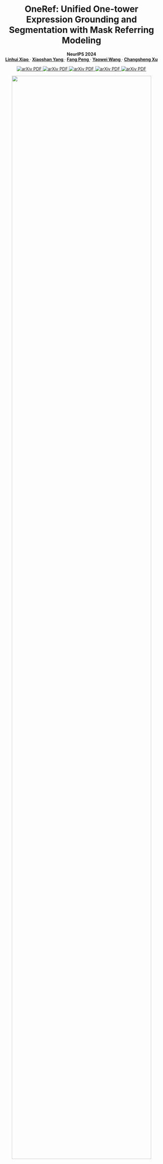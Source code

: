 [//]: # (<br />)
<p align="center"> <h1 align="center">OneRef: Unified One-tower Expression Grounding and Segmentation with Mask Referring Modeling</h1>
  <p align="center">
    <b> NeurIPS 2024 </b>
    <br />
    <a href="https://scholar.google.com.hk/citations?user=4rTE4ogAAAAJ&hl=zh-CN&oi=sra"><strong> Linhui Xiao </strong></a>
    ·
    <a href="https://yangxs.ac.cn/home"><strong>Xiaoshan Yang </strong></a>
    ·
    <a href="https://scholar.google.com.hk/citations?user=HBZ9plsAAAAJ&hl=zh-CN"><strong>Fang Peng </strong></a>
    ·
    <a href="https://scholar.google.com.hk/citations?user=o_DllmIAAAAJ&hl=zh-CN"><strong>Yaowei Wang </strong></a>
    ·
    <a href="https://scholar.google.com.hk/citations?user=hI9NRDkAAAAJ&hl=zh-CN"><strong>Changsheng Xu</strong></a>
  </p>

  <p align="center">
    <a href='https://openreview.net/pdf?id=siPdcro6uD'>
      <img src='https://img.shields.io/badge/NeurIPS PDF-purple' alt='arXiv PDF'>
    </a>
    <a href='https://neurips.cc/virtual/2024/poster/93378'>
      <img src='https://img.shields.io/badge/NeurIPS Paper Homepage-blue' alt='arXiv PDF'>
    </a>
    <a href='https://neurips.cc/media/PosterPDFs/NeurIPS%202024/93378.png?t=1729402553.3015864'>
      <img src='https://img.shields.io/badge/NeurIPS Poster-lightblue' alt='arXiv PDF'>
    </a>
    <a href='https://neurips.cc/media/neurips-2024/Slides/93378_ROahXfO.pdf'>
      <img src='https://img.shields.io/badge/NeurIPS Slides-lightgreen' alt='arXiv PDF'>
    </a>
    <a href='https://arxiv.org/pdf/2410.08021'>
      <img src='https://img.shields.io/badge/arXiv-PDF-green?style=flat&logo=arXiv&logoColor=green' alt='arXiv PDF'>
    </a>
<br />



<p align="center"> <img src='docs/fig1.jpg' align="center" width="95%"> </p>

**<p align="center"> A Comparison between OneRef model and the mainstream REC/RES architectures. </p>**

This repository is the official Pytorch implementation for the paper [**OneRef: Unified One-tower Expression Grounding 
and Segmentation with Mask Referring Modeling**](https://openreview.net/pdf?id=siPdcro6uD), which is an advanced version
of our preliminary work **HiVG** ([Publication](https://dl.acm.org/doi/abs/10.1145/3664647.3681071), [Paper](https://openreview.net/pdf?id=NMMyGy1kKZ), 
[Code](https://github.com/linhuixiao/HiVG)) and **CLIP-VG** ([Publication](https://ieeexplore.ieee.org/abstract/document/10269126),
[Paper](https://arxiv.org/pdf/2305.08685), [Code](https://github.com/linhuixiao/CLIP-VG)). 

If you have any questions, please feel free to open an issue or contact me with emails: <xiaolinhui16@mails.ucas.ac.cn>.
Any kind discussions are welcomed!

**Please leave a <font color='orange'>STAR ⭐</font> if you like this project!**

## News

- :fire: **Update on 2025/07/30:** **All of the code and models have been released!**

  :exclamation: During the code tidying process, some bugs may arise due to changes in variable names. If any issues occur, please raise them in the [issue page](https://github.com/linhuixiao/OneRef/issues), and I will try to resolve them timely.

- :fire: **Update on 2024/12/28: We conducted a Survey of Visual Grounding over the past decade, entitled "Towards Visual Grounding: A Survey" ([Paper](https://arxiv.org/pdf/2412.20206), [Project](https://github.com/linhuixiao/Awesome-Visual-Grounding)), Comments are welcome !!!**
- :fire: **Update on 2024/10/10: Our grounding work **OneRef** ([paper](https://arxiv.org/abs/2410.08021), [Code](https://github.com/linhuixiao/OneRef)) has been accepted by the top conference NeurIPS 2024 !**
- **Update on 2024/07/16:** **Our grounding work HiVG ([Publication](https://dl.acm.org/doi/abs/10.1145/3664647.3681071), [Paper](https://openreview.net/pdf?id=NMMyGy1kKZ), [Code](https://github.com/linhuixiao/HiVG)) has been accepted by the top conference ACM MM 2024 !**
- **Update on 2023/9/25:** **Our grounding work CLIP-VG ([paper](https://ieeexplore.ieee.org/abstract/document/10269126), [Code](https://github.com/linhuixiao/CLIP-VG)) has been accepted by the top journal IEEE Transaction on Multimedia (2023)!** 


## Citation

If you find our work helpful for your research, please consider citing the following BibTeX entry.   

```bibtex
@inproceedings{xiao2024oneref,
  title={OneRef: Unified One-tower Expression Grounding and Segmentation with Mask Referring Modeling},
  author={Xiao, Linhui and Yang, Xiaoshan and Peng, Fang and Wang, Yaowei and Xu, Changsheng},
  booktitle={Proceedings of the 38th International Conference on Neural Information Processing Systems},
  year={2024}
}
```

<h3 align="left">
Links: 
<a href="https://arxiv.org/abs/2410.08021">ArXiv</a>, 
<a href="https://neurips.cc/virtual/2024/poster/93378">NeurIPS 2024</a>
</h3>


## TODO

[//]: # (The code is currently being tidied up, and both the code and model will be made publicly available soon!)

All the code and models for this paper have been released! 

- [x] Release all the checkpoints.
- [x] Release the full model code, training and inference code.


## Contents

1. [Introduction](#introduction)
2. [Usage](#usage)
3. [Results](#results)
4. [Contacts](#contacts)
5. [Acknowledgments](#acknowledgments)


## Highlight

- **(i) We pioneer the application of mask modeling to referring tasks by introducing a novel paradigm called mask referring modeling.** This paradigm
effectively models the referential relation between visual and language. 
- **(ii) Diverging from previous works, we propose a remarkably concise one-tower framework for grounding and referring 
segmentation in a unified modality-shared feature space.** Our model eliminates the commonly used modality 
interaction modules, modality fusion en-/decoders, and special grounding tokens. 
- **(iii) We extensively validate the effectiveness of OneRef in three referring tasks on five datasets.** Our method consistently
surpasses existing approaches and achieves SoTA performance across several settings, providing a
valuable new insights for future grounding and referring segmentation research.


## Introduction

Constrained by the separate encoding of vision and language, existing grounding
and referring segmentation works heavily rely on bulky Transformer-based fusion
en-/decoders and a variety of early-stage interaction technologies. Simultaneously,
the current mask visual language modeling (MVLM) fails to capture the nuanced
referential relationship between image-text in referring tasks. In this paper, we
propose **OneRef, a minimalist referring framework built on the modality-shared
one-tower transformer that unifies the visual and linguistic feature spaces**. To
modeling the referential relationship, we introduce a novel **MVLM paradigm** called
**Mask Referring Modeling (MRefM)**, which encompasses both referring-aware
mask image modeling and referring-aware mask language modeling. Both modules not 
only reconstruct modality-related content but also cross-modal referring
content. Within MRefM, we propose a referring-aware dynamic image masking
strategy that is aware of the referred region rather than relying on fixed ratios
or generic random masking schemes. By leveraging the unified visual language
feature space and incorporating MRefM’s ability to model the referential relations,
our approach enables direct regression of the referring results without resorting
to various complex techniques. Our method consistently surpasses existing approaches
and achieves SoTA performance on both grounding and segmentation
tasks, providing valuable insights for future research.

For more details, please refer to [our paper](https://openreview.net/pdf?id=siPdcro6uD).


## Usage
### Dependencies
- Python 3.9.10
- PyTorch 2.0.1
- timm 0.6.13
- Check [requirements.txt](requirements.txt) for other dependencies. 

Our environment is aligned with Beit-3. Besides, our model is **easy to deploy** in a variety of environments and **has been successfully tested** on multiple pytorch versions.


### Image Data Preparation
1.You can download the images from the original source and place them in your disk folder, such as `$/path_to_image_data`:
- [MS COCO 2014](download_mscoco2014.sh) (for RefCOCO, RefCOCO+, RefCOCOg dataset, almost 13.0GB) 
- [ReferItGame](https://drive.google.com/drive/folders/1D4shieeoKly6FswpdjSpaOrxJQNKTyTv)
- [Flickr30K Entities](http://shannon.cs.illinois.edu/DenotationGraph/#:~:text=make%20face-,Downloads,-Please%20fill%20in)

   We provide a script to download the mscoco2014 dataset, you just need to run the script in terminal with the following command:
   ```
   bash download_mscoco2014.sh
   ```
   Or you can also follow the data preparation of TransVG, which can be found in [GETTING_STARTED.md](https://github.com/djiajunustc/TransVG/blob/main/docs/GETTING_STARTED.md).

Only the image data in these datasets is used, and these image data is easily find in similar repositories of visual grounding work, such as [TransVG](https://github.com/linhuixiao/TransVG) etc. 
Finally, the `$/path_to_image_data` folder will have the following structure:

```angular2html
|-- image_data
   |-- Flickr30k
      |-- flickr30k-images
   |-- other
      |-- images
        |-- mscoco
            |-- images
                |-- train2014
   |-- referit
      |-- images
```
- ```$/path_to_image_data/image_data/Flickr30k/flickr30k-images/```: Image data for the Flickr30K dataset, please download from this [link](http://shannon.cs.illinois.edu/DenotationGraph/#:~:text=make%20face-,Downloads,-Please%20fill%20in). Fill the form and download the images.
- ```$/path_to_image_data/image_data/other/images/```: Image data for RefCOCO/RefCOCO+/RefCOCOg, i.e., mscoco2014. 
- ```$/path_to_image_data/image_data/referit/images/```: Image data for ReferItGame.

## Text-Box Anotations 
The labels in the fully supervised scenario is consistent with previous works such as [CLIP-VG](https://github.com/linhuixiao/CLIP-VG).

:star: As we need to conduct pre-training with mixed datasets, we have shuffled the order of the datasets and unified 
some of the dataset formats. You need to download our text annotation files from the [HuggingFace homepage](https://huggingface.co/xiaolinhui/OneRef/tree/main/text_box_annotation).

### Fully supervised setting
<table>
    <tr> <!-- line 3 -->
    <th style="text-align:center" > Datasets </th>
    <th style="text-align:center" > RefCOCO </th>
    <th style="text-align:center" > RefCOCO+ </th>
    <th style="text-align:center" > RefCOCOg-g </th>
    <th style="text-align:center" > RefCOCOg-u </th>
    <th style="text-align:center" > ReferIt </th>
    <th style="text-align:center" > Flickr </th>
    <th style="text-align:center" > mixup_with_refc </th>
    <th style="text-align:center" > mixup_with_refc_referit </th>
    </tr>
    <tr> <!-- line 2 -->
        <th style="text-align:center" rowspan="1"> url, size </th> <!-- table head -->
        <th style="text-align:center" colspan="8"> <a href="https://huggingface.co/xiaolinhui/OneRef/tree/main/text_box_annotation">All of six datasets</a>,  ~400.0MB </th>  <!-- table head -->
</tr>
</table>

\* The `mixup_with_refc` denotes the mixup of the training data from RefCOCO/+/g-umd (without use gref), which used in RES task. The `mixup_with_refc_referit` denotes the 
mixup of the training data from RefCOCO/+/g (without use gref) and ReferIt Game, which used in REC task. The val and test split of both Mixup1
and Mixup2 are used the val and testA file from RefCOCOg. <u>The training data in RefCOCOg-g (i.e., gref) exist data leakage.</u>


Download the above annotations to a disk directory such as `$/path_to_split`; then will have the following similar directory structure:

```angular2html
|-- /full_sup_data
    ├── flickr
    │   ├── flickr_test.pth
    │   ├── flickr_train.pth
    │   └── flickr_val.pth
    ├── gref
    │   ├── gref_train.pth
    │   └── gref_val.pth
    ├── gref_umd
    │   ├── gref_umd_test.pth
    │   ├── gref_umd_train.pth
    │   └── gref_umd_val.pth
    ├── mixup_with_refc
    │   ├── mixup_test.pth
    │   ├── mixup_train.pth
    │   └── mixup_val.pth
    ├── mixup_with_refc_referit
    │   ├── mixup_test.pth
    │   ├── mixup_train.pth
    │   └── mixup_val.pth
    ├── referit
    │   ├── referit_test.pth
    │   ├── referit_train.pth
    │   └── referit_val.pth
    ├── unc
    │   ├── unc_testA.pth
    │   ├── unc_testB.pth
    │   ├── unc_train.pth
    │   └── unc_val.pth
    └── unc+
        ├── unc+_testA.pth
        ├── unc+_testB.pth
        ├── unc+_train.pth
        └── unc+_val.pth
```


## Pre-trained Checkpoints


The checkpoints include the <font color=Red>**Base model**</font> and <font color=Red>**Large model**</font> 
under the <font color=Red>**single-dataset fine-tuning**</font> setting and <font color=Red>**dataset-mixed 
grounding pretraining**</font> setting with **Both** <font color=Red>**REC**</font> and <font color=Red>**RES**</font> tasks. 

**<font color=Orange>It should be noted that OneRef involves 29 models with a total size of 125GB, and we have made all of these 29 models 
open source</font>. We ensure that these models can reproduce the results in the paper. If these models fail to reproduce 
the results or encounter errors, please contact us promptly via email or by raising an issue. 
We will check and upload the correct models. This might be due to model upload errors or model corruption 
during disk storage. After all, we trained nearly a hundred models during the research course of this work.**

<a href="https://huggingface.co/xiaolinhui/OneRef/tree/main"><picture><source media="(prefers-color-scheme: dark)" srcset="https://raw.githubusercontent.com/lobehub/lobe-icons/refs/heads/master/packages/static-png/dark/huggingface-color.png" /><img height="36px" width="36px" src="https://raw.githubusercontent.com/lobehub/lobe-icons/refs/heads/master/packages/static-png/light/huggingface-color.png" /></picture><br/>HuggingFace： 
All the models are publicly available on the [**OneRef Huggingface homepage**](https://huggingface.co/xiaolinhui/OneRef/tree/main). You can freely download the corresponding models on this website.

### REC task: Single-dataset fine-tuning checkpoints download

<table>
    <tr> <!-- line 3 -->
    <th style="text-align:center" > Datasets </th>
    <th style="text-align:center" > RefCOCO </th>
    <th style="text-align:center" > RefCOCO+ </th>
    <th style="text-align:center" > RefCOCOg-u </th>
    <th style="text-align:center" > ReferIt </th>
    <th style="text-align:center" > Flickr </th>
    </tr> 
    <tr> <!-- line 2 -->
        <th style="text-align:center" rowspan="1"> Base model </th> <!-- table head -->
        <th style="text-align:center" colspan="6"> <a href="https://drive.google.com/file/d/1C64fr7X-snTvZ8MlccPmYZOlkAOhlYpF/view?usp=drive_link"> Google Drive, rec_single_dataset_finetuning_base.zip (for all), ~9.0 GB </a>  </th>  <!-- table head -->
    </tr>
    <tr> <!-- line 2 -->
        <th style="text-align:center" rowspan="1"> Base model </th> <!-- table head -->
        <th style="text-align:center" colspan="6"> <a href="https://huggingface.co/xiaolinhui/OneRef/blob/main/rec_single_dataset_finetuning_base.zip"> Hugging Face, rec_single_dataset_finetuning_base.zip (for all), ~9.0 GB </a>  </th>  <!-- table head -->
    </tr>
    <tr> <!-- line 2 -->
        <th style="text-align:center" rowspan="1"> Large model </th> <!-- table head -->
        <th style="text-align:center" colspan="1"> <a href="https://huggingface.co/xiaolinhui/OneRef/blob/main/rec_single_dataset_finetuning_large_unc.pth">finetuning_large_unc, ~8.0 GB </a>  </th>  <!-- table head -->
        <th style="text-align:center" colspan="1"> <a href="https://huggingface.co/xiaolinhui/OneRef/blob/main/rec_single_dataset_finetuning_large_unc%2B.pth">finetuning_large_unc+, ~8.0 GB </a>  </th>  <!-- table head -->
        <th style="text-align:center" colspan="1"> <a href="https://huggingface.co/xiaolinhui/OneRef/blob/main/rec_single_dataset_finetuning_large_gref_umd.pth">finetuning_large_gref_umd, ~8.0 GB </a>  </th>  <!-- table head -->
        <th style="text-align:center" colspan="1"> <a href="https://huggingface.co/xiaolinhui/OneRef/blob/main/rec_single_dataset_finetuning_large_referit.pth">finetuning_large_referit, ~8.0 GB </a>  </th>  <!-- table head -->
        <th style="text-align:center" colspan="1"> <a href="https://huggingface.co/xiaolinhui/OneRef/blob/main/rec_single_dataset_finetuning_large_flickr.pth">finetuning_large_flickr, ~8.0 GB </a>  </th>  <!-- table head -->
    </tr>
</table>



### REC task: Mixup grounding pre-training checkpoints download

<table>
    <tr> <!-- line 3 -->
    <th style="text-align:center" > Datasets </th>
    <th style="text-align:center" > Mixup (RefCOCO/+/g) </th>
    <th style="text-align:center" > ReferIt </th>
    <th style="text-align:center" > Flickr </th>
</tr>
    <tr> <!-- line 2 -->
        <th style="text-align:center" rowspan="1"> base model </th> <!-- table head -->
        <th style="text-align:center" colspan="3"> <a href="https://huggingface.co/xiaolinhui/OneRef/blob/main/rec_mixup_grounding_pretraining_base.zip">rec_mixup_grounding_pretraining_base.zip, ~6.0 GB </a>  </th>  <!-- table head -->
    </tr>
    <tr> <!-- line 3 -->
    <th style="text-align:center" > Large model </th>
    <th style="text-align:center" > <a href="https://huggingface.co/xiaolinhui/OneRef/blob/main/rec_mixup_grounding_pretraining_large_unc%2Bg.pth">mixup_pretraining_large_unc+g, ~8.0 GB</a> </th>
    <th style="text-align:center" > <a href="https://huggingface.co/xiaolinhui/OneRef/blob/main/rec_mixup_grounding_pretraining_large_referit.pth">mixup_pretraining_large_referit, ~8.0 GB</a> </th>
    <th style="text-align:center" > <a href="https://huggingface.co/xiaolinhui/OneRef/blob/main/rec_mixup_grounding_pretraining_large_flickr.pth">mixup_pretraining_large_flickr, ~8.0 GB</a> </th>
    </tr>
</table>


### REC task: Ultimate performance prediction in our [Grounding Survey paper](https://arxiv.org/pdf/2412.20206)

<table>
    <tr> <!-- line 3 -->
    <th style="text-align:center" > Datasets </th>
    <th style="text-align:center" > Mixup (RefCOCO/+/g) </th>
</tr>
    <tr> <!-- line 2 -->
        <th style="text-align:center" rowspan="1"> base model </th> <!-- table head -->
        <th style="text-align:center" colspan="1"> <a href="https://huggingface.co/xiaolinhui/OneRef/blob/main/rec_mixup_grounding_ultimate_performance_base_in_the_survey.zip">rec_mixup_grounding_ultimate_performance_base.zip, ~6.0 GB </a>  </th>  <!-- table head -->
    </tr>
    <tr> <!-- line 3 -->
    <th style="text-align:center" > Large model </th>
    <th style="text-align:center" > <a href="">rec_mixup_grounding_ultimate_performance_large, ~8.0 GB</a> </th>
    </tr>
</table>


### RES task: Single-dataset fine-tuning checkpoints download

<table>
    <tr> <!-- line 3 -->
    <th style="text-align:center" > Datasets </th>
    <th style="text-align:center" > RefCOCO </th>
    <th style="text-align:center" > RefCOCO+ </th>
    <th style="text-align:center" > RefCOCOg-u </th>
    </tr>
    <tr> <!-- line 2 -->
        <th style="text-align:center" rowspan="1"> base model </th> <!-- table head -->
        <th style="text-align:center" colspan="3"> <a href="https://huggingface.co/xiaolinhui/OneRef/blob/main/res_single_dataset_finetuning_base.zip"> res_single_dataset_finetuning_base.zip, ~6.0 GB </a>  </th>  <!-- table head -->
    </tr>
    <tr> <!-- line 2 -->
        <th style="text-align:center" rowspan="1"> Large model </th> <!-- table head -->
        <th style="text-align:center" colspan="1"> <a href="https://huggingface.co/xiaolinhui/OneRef/blob/main/res_single_dataset_finetuning_large_unc.pth">finetuning_large_unc, ~8.0 GB </a>  </th>  <!-- table head -->
        <th style="text-align:center" colspan="1"> <a href="https://huggingface.co/xiaolinhui/OneRef/blob/main/res_single_dataset_finetuning_large_unc%2B.pth">finetuning_large_unc+, ~8.0 GB </a>  </th>  <!-- table head -->
        <th style="text-align:center" colspan="1"> <a href="https://huggingface.co/xiaolinhui/OneRef/blob/main/res_single_dataset_finetuning_large_gref_umd.pth">finetuning_large_gref_umd, ~8.0 GB </a>  </th>  <!-- table head -->
    </tr>
</table>



### RES task: Mixup grounding pre-training checkpoints download

<table>
    <tr> <!-- line 3 -->
    <th style="text-align:center" > Datasets </th>
    <th style="text-align:center" > Mixup (RefCOCO/+/g) </th>
    </tr>
    <tr> <!-- line 2 -->
        <th style="text-align:center" rowspan="1"> base model </th> <!-- table head -->
        <th style="text-align:center" colspan="1"> <a href="https://huggingface.co/xiaolinhui/OneRef/blob/main/res_mixup_grounding_pretraining_base.zip">res_mixup_pretraining_base.zip, ~1.0 GB </a>  </th>  <!-- table head -->
    </tr>
    <tr> <!-- line 3 -->
    <th style="text-align:center" > Large model </th>
    <th style="text-align:center" > <a href="https://huggingface.co/xiaolinhui/OneRef/blob/main/res_mixup_grounding_pretraining_large_unc_%2B_g.pth">res_mixup_pretraining_large, ~2.0 GB</a> </th>
    </tr>
</table>


After downloading all of these checkpoints, you can save them in the following directory, allowing you to train and test 
the five datasets at once and just using a single script.

```angular2html
|-- /finetuning_checkpoints (base or large model, rec or res task)
    ├── flickr
    │   └── best_checkpoint.pth
    ├── gref_umd
    │   └── best_checkpoint.pth
    ├── referit
    │   └── best_checkpoint.pth
    ├── unc
    │   └── best_checkpoint.pth
    └── unc+
        └── best_checkpoint.pth

|-- /mixup_grounding_pretraining (base or large model, rec or res task)
    └── mixup
        └── best_checkpoint.pth
```



### MRefM pretrained backbone checkpoints download



 We propose our multimodal **Mask Referring Modeling (MRefM)** paradigm to enhance the model's referring comprehension ability. 
 Since MRefM aims to improve its general referring comprehension ability through pre-training, it mainly demonstrates its 
 performance gain under the mixed pre-training setting. In the experiment, the MRefM pre-training **for the REC task** is 
 mainly carried out through a mixture of the RefCOCO/+/g (short as RefC) and ReferIt datasets. To ensure a fair comparison,
 the MRefM pre-training **for the RES task** is mainly carried out through a mixture of the RefC datasets. 
 
For MRefM pre-training, the base model took 15 hours on 32 NVIDIA A100 GPUs, while the large model took 50 hours on 
the same number of GPUs. We provide the MRefM pre-trained checkpoints at the following: All model are placed in [HuggingFace Page](https://huggingface.co/xiaolinhui/OneRef/tree/main)


<table>
    <tr> <!-- line 3 -->
    <th style="text-align:center" > MRefM Model for REC </th>
    <th style="text-align:center" > Pretraining dataset </th>
    <th style="text-align:center" > Checkpoints </th>
    </tr>
    <tr> <!-- line 2 -->
        <th style="text-align:center" rowspan="1">  Base model  </th> <!-- table head -->
        <th style="text-align:center" rowspan="1">  RefC,ReferIt </th> <!-- table head -->
        <th style="text-align:center" colspan="1"> <a href="https://huggingface.co/xiaolinhui/OneRef/blob/main/mrefm_pretrain_patch16_384/rec_mrefm_pretrain_base_patch16_384.pth">rec_mrefm_base_patch16_384, ~2 GB </a>  </th>  <!-- table head -->
    </tr>
    <tr> <!-- line 3 -->
    <th style="text-align:center" > Large model </th>
        <th style="text-align:center" rowspan="1">  RefC,ReferIt </th> <!-- table head -->
    <th style="text-align:center" > <a href="https://huggingface.co/xiaolinhui/OneRef/blob/main/mrefm_pretrain_patch16_384/rec_mrefm_pretrain_large_patch16_384.pth">rec_mrefm_large_patch16_384, ~7 GB</a> </th>
    </tr>
</table>



<table>
    <tr> <!-- line 3 -->
    <th style="text-align:center" > MRefM Model for RES </th>
    <th style="text-align:center" > Pretraining dataset </th>
    <th style="text-align:center" > Checkpoints </th>
    </tr>
    <tr> <!-- line 2 -->
        <th style="text-align:center" rowspan="1">  Base model </th> <!-- table head -->
        <th style="text-align:center" > RefC </th>
        <th style="text-align:center" colspan="1"> <a href="https://huggingface.co/xiaolinhui/OneRef/blob/main/mrefm_pretrain_patch16_384/res_mrefm_pretrain_base_patch16_384.pth">res_mrefm_base_patch16_384, ~2 GB </a>  </th>  <!-- table head -->
    </tr>
    <tr> <!-- line 3 -->
    <th style="text-align:center" >  Large model  </th>
    <th style="text-align:center" > RefC </th>
    <th style="text-align:center" > <a href="https://huggingface.co/xiaolinhui/OneRef/blob/main/mrefm_pretrain_patch16_384/res_mrefm_pretrain_large_patch16_384.pth">res_mrefm_base_patch16_384, ~7 GB</a> </th>
    </tr>
</table>


### Original BEiT-3 checkpoints download

In order to facilitate the reproducibility of the MRefM pre-training results and to achieve transferability in non-MRefM settings,
we also provide the original BEiT-3 model as follows. You can download it from the table below or from 
the [BEiT-3 official repository](https://github.com/microsoft/unilm/tree/master/beit3).


<table>
    <tr> <!-- line 3 -->
    <th style="text-align:center" > BEiT-3 original model </th>
    <th style="text-align:center" > Checkpoints </th>
    </tr>
    <tr> <!-- line 2 -->
        <th style="text-align:center" rowspan="1">  Sentencepiece model (Tokenizer) </th> <!-- table head -->
        <th style="text-align:center" colspan="1"> <a href="https://huggingface.co/xiaolinhui/OneRef/blob/main/beit3_checkpoints/beit3.spm">sp3 Sentencepiece model, 1 MB </a>  </th>  <!-- table head -->
    </tr>
    <tr> <!-- line 2 -->
        <th style="text-align:center" rowspan="1">  MIM VQKD model </th> <!-- table head -->
        <th style="text-align:center" colspan="1"> <a href="https://huggingface.co/xiaolinhui/OneRef/blob/main/beit3_checkpoints/vqkd_encoder_base_decoder_3x768x12_clip-d5036aa7.pth">vqkd model, 438 MB </a>  </th>  <!-- table head -->
    </tr>
    <tr> <!-- line 2 -->
        <th style="text-align:center" rowspan="1"> BEiT-3 Base model </th> <!-- table head -->
        <th style="text-align:center" colspan="1"> <a href="https://huggingface.co/xiaolinhui/OneRef/blob/main/beit3_checkpoints/beit3_base_indomain_patch16_224.pth">beit3_base_indomain_patch16_224, 554 MB </a>  </th>  <!-- table head -->
    </tr>
    <tr> <!-- line 3 -->
    <th style="text-align:center" >  BEiT-3 Large model  </th>
    <th style="text-align:center" > <a href="https://huggingface.co/xiaolinhui/OneRef/blob/main/beit3_checkpoints/beit3_large_indomain_patch16_224.pth">beit3_large_indomain_patch16_224, 1.5 GB</a> </th>
    </tr>
</table>


## REC and RES Transfer Training and Evaluation

As shown below, we have provided complete evaluation, training, and pre-training scripts in the [train_and_eval_script](train_and_eval_script). 

```angular2html
train_and_eval_script
├── eval_rec_mixup_grounding_pretraining_base.sh
├── eval_rec_mixup_grounding_pretraining_large.sh
├── eval_rec_single_dataset_finetuning_base.sh
├── eval_rec_single_dataset_finetuning_large.sh
├── eval_res_mixup_grounding_pretraining_base.sh
├── eval_res_mixup_grounding_pretraining_large.sh
├── eval_res_single_dataset_finetuning_base.sh
├── eval_res_single_dataset_finetuning_large.sh
├── MRefM_pretraining
│   ├── rec_mrefm_pretraining_base.sh
│   ├── rec_mrefm_pretraining_large.sh
│   ├── res_mrefm_pretraining_base.sh
│   └── res_mrefm_pretraining_large.sh
├── submit_for_multi_node_pretraining
│   ├── get_master_ip.sh
│   ├── master_ip.sh
│   └── train_and_eval_for_multi_node.sh
├── train_rec_mixup_grounding_pretraining_base.sh
├── train_rec_mixup_grounding_pretraining_large.sh
├── train_rec_single_dataset_finetuning_base.sh
├── train_rec_single_dataset_finetuning_large.sh
├── train_res_mixup_grounding_pretraining_base.sh
├── train_res_mixup_grounding_pretraining_large.sh
├── train_res_single_dataset_finetuning_base.sh
└── train_res_single_dataset_finetuning_large.sh
```

You only need to modify the corresponding paths (change ```$/path_to_split```, ``` $/path_to_image_data```, ``` $/path_to_output``` to your own file directory), 
and then execute the corresponding scripts with the ```bash``` command to test and train the relevant models. 

1. Training on RefCOCO with single dataset finetuning setting. 
    
    ```
    CUDA_VISIBLE_DEVICES=3,4,5,6,7 python -m torch.distributed.launch --nproc_per_node=5 --master_port 28887 --use_env train_clip_vg.py --num_workers 32 --epochs 120 --batch_size 64 --lr 0.00025  --lr_scheduler cosine --aug_crop --aug_scale --aug_translate    --imsize 224 --max_query_len 77  --sup_type full --dataset unc      --data_root $/path_to_image_data --split_root $/path_to_split --output_dir $/path_to_output/output_v01/unc;
    ```
    Please refer to [train_and_eval_script/train_rec_single_dataset_finetuning_base.sh](train_and_eval_script/train_rec_single_dataset_finetuning_base.sh) for training commands on other datasets.

2. Evaluation on RefCOCO. 
    ```
    CUDA_VISIBLE_DEVICES=2,3,4,5,6,7 python -m torch.distributed.launch --nproc_per_node=6 --master_port 28888 --use_env eval.py --num_workers 2 --batch_size 128    --dataset unc      --imsize 224 --max_query_len 77 --data_root $/path_to_image_data --split_root $/path_to_split --eval_model $/path_to_output/output_v01/unc/best_checkpoint.pth      --eval_set val    --output_dir $/path_to_output/output_v01/unc;
    ```
    Please refer to [train_and_eval_script/eval_rec_single_dataset_finetuning_base.sh](train_and_eval_script/eval_rec_single_dataset_finetuning_base.sh) for evaluation commands on other splits or datasets.
    
3. We strongly recommend to use the ```bash``` commands to training or testing with different datasets and splits, 
    which will significant reduce the training workforce. such as:
    ```
    bash train_and_eval_script/train_rec_single_dataset_finetuning_base.sh
    ```

 **It should be noted that**, due to the limited number of data samples in the single-dataset setting, MRefM did not yield significant improvements in performance. To streamline the training process and facilitate the reproducibility of our work, we provide a training process without MRefM pre-training specifically for the single-dataset scenario.


## MRefM Pre-training

### 1. One-node Pre-training
   Single-node means that only one multi-card server is needed. You just need to run the following command. This training is not much different from the fine-tuning training.

    CUDA_VISIBLE_DEVICES=3,4,5,6,7 python -m torch.distributed.launch --nproc_per_node=5 --master_port 28887 --use_env train_clip_vg.py --num_workers 32 --epochs 120 --batch_size 64 --lr 0.00025  --lr_scheduler cosine --aug_crop --aug_scale --aug_translate    --imsize 224 --max_query_len 77  --sup_type full --dataset unc      --data_root $/path_to_image_data --split_root $/path_to_split --output_dir $/path_to_output/output_v01/unc;

   Or using the bash command as follows:

```angular2html
bash train_and_eval_script/MRefM_pretraining/rec_mrefm_pretraining_base.sh
```

### 2. Multi-node Pre-training

 Multi-node training means that multiple multi-card servers are required. You need to use the scripts in the [train_and_eval_script/submit_for_multi_node_pretraining](train_and_eval_script/submit_for_multi_node_pretraining) directory to start the process on multiple servers. For detailed operations, you can refer to the relevant tutorials.

## Results

### 1. REC task
<details open>
<summary><font size="4">
REC Single-dataset Fine-tuning SoTA Result Table
</font></summary>
<img src="docs/tab1.jpg" alt="COCO" width="100%">
</details>

<details open>
<summary><font size="4">
REC Dataset-mixed Pretraining SoTA Result Table
</font></summary>
<img src="docs/tab2.jpg" alt="COCO" width="100%">
</details>

### 2. RES task

<details open>
<summary><font size="4">
RES Single-dataset Fine-tuning and Dataset-mixed Pretraining SoTA Result Table (mIoU)
</font></summary>
<img src="docs/tab3.jpg" alt="COCO" width="100%">
</details>


<details open>
<summary><font size="4">
RES Single-dataset Fine-tuning and Dataset-mixed Pretraining SoTA Result Table (oIoU)
</font></summary>
<img src="docs/tab4.jpg" alt="COCO" width="100%">
</details>

### 3. Our model also has significant energy efficiency advantages.

<details open>
<summary><font size="4">
Comparison of the computational cost in REC task.
</font></summary>
<div align=center>
<img src="docs/tab5.jpg" alt="COCO" width="70%"></div>
</details>



## Methods 

<p align="center"> <img src='docs/fig2.jpg' align="center" width="100%"> </p>

**<p align="center"> An Illustration of our multimodal Mask Referring Modeling (MRefM) paradigm, which
includes Referring-aware mask image modeling and Referring-aware mask language modeling. </p>**


<p align="center"> <img src='docs/fig3.jpg' align="center" width="100%"> </p>

**<p align="center">  An Illustration of the referring-based grounding and segmentation transfer. </p>**

<p align="center"> <img src='docs/fig4.jpg' align="center" width="100%"> </p>

**<p align="center"> Illustrations of random masking (MAE) [27], block-wise masking (BEiT) [4], and our
referring-aware dynamic masking. α denotes the entire masking ratio, while β and γ denote the
masking ratio beyond and within the referred region. </p>**


## Visualization
<p align="center"> <img src='docs/fig6.jpg' align="center" width="80%"> </p>
  
**<p align="center">  Qualitative results on the RefCOCO-val dataset. </p>**

<p align="center"> <img src='docs/fig7.jpg' align="center" width="80%"> </p>
  
**<p align="center">  Qualitative results on the RefCOCO+-val dataset. </p>**

<p align="center"> <img src='docs/fig8.jpg' align="center" width="80%"> </p>
  
**<p align="center">  Qualitative results on the RefCOCOg-val dataset. </p>**

Each example shows two different query texts. From left to right: the original input image, the ground truth with
box and segmentation mask (in green), the RES prediction of OneRef (in cyan), the REC prediction
of OneRef (in cyan), and the cross-modal feature.


## Contacts
Email: <xiaolinhui16@mails.ucas.ac.cn>.
Any kind discussions are welcomed!

## Acknowledgement

Our model is related to [BEiT-3](https://github.com/microsoft/unilm/tree/master/beit3) and 
[MAE](https://github.com/facebookresearch/mae). Thanks for their great work!

We also thank the great previous work including [TransVG](https://github.com/linhuixiao/TransVG), 
[DETR](https://github.com/facebookresearch/detr), [CLIP](https://github.com/openai/CLIP), 
[CLIP-VG](https://github.com/linhuixiao/CLIP-VG), etc. 

Thanks [Microsoft](https://github.com/microsoft/unilm) for their awesome models.



## Star History

[![Star History Chart](https://api.star-history.com/svg?repos=linhuixiao/OneRef&type=Date)](https://star-history.com/#linhuixiao/OneRef&Date)









